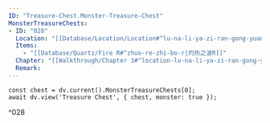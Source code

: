 ```yaml
---
ID: "Treasure-Chest.Monster-Treasure-Chest"
MonsterTreasureChests:
- ID: "028"
  Location: "[[Database/Location/Location#^lu-na-li-ya-zi-ran-gong-yuan-3|露纳利亚自然公园3]]"
  Items:  
    - "[[Database/Quartz/Fire R#^zhuo-re-zhi-bo-r|灼热之波R]]"
  Chapter: "[[Walkthrough/Chapter 1#^location-lu-na-li-ya-zi-ran-gong-yuan-3|第一章 4/15]]"
  Remark:
---
```

```dataviewjs
const chest = dv.current().MonsterTreasureChests[0];
await dv.view('Treasure Chest', { chest, monster: true });
```
^028